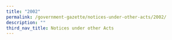 ```yaml
---
title: "2002"
permalink: /government-gazette/notices-under-other-acts/2002/
description: ""
third_nav_title: Notices under other Acts
---
```

